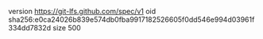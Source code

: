 version https://git-lfs.github.com/spec/v1
oid sha256:e0ca24026b839e574db0fba9917182526605f0dd546e994d03961f334dd7832d
size 500

